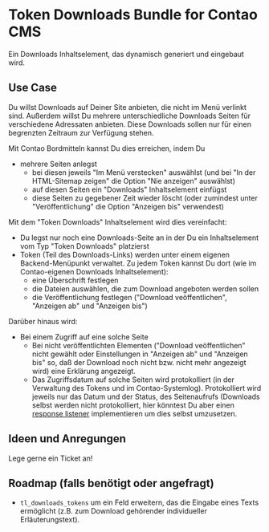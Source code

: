 # Token Downloads Bundle for Contao CMS

Ein Downloads Inhaltselement, das dynamisch generiert und eingebaut wird.


## Use Case

Du willst Downloads auf Deiner Site anbieten, die nicht im Menü verlinkt sind. Außerdem willst Du mehrere unterschiedliche 
Downloads Seiten für verschiedene Adressaten anbieten. Diese Downloads sollen nur für einen begrenzten Zeitraum zur 
Verfügung stehen.

Mit Contao Bordmitteln kannst Du dies erreichen, indem Du

* mehrere Seiten anlegst
  * bei diesen jeweils "Im Menü verstecken" auswählst (und bei "In der HTML-Sitemap zeigen" die Option "Nie anzeigen" auswählst)
  * auf diesen Seiten ein "Downloads" Inhaltselement einfügst
  * diese Seiten zu gegebener Zeit wieder löscht (oder zumindest unter "Veröffentlichung" die Option "Anzeigen bis" 
    verwendest)

Mit dem "Token Downloads" Inhaltselement wird dies vereinfacht:

* Du legst nur noch eine Downloads-Seite an in der Du ein Inhaltselement vom Typ "Token Downloads" platzierst 
* Token (Teil des Downloads-Links) werden unter einem eigenen Backend-Menüpunkt verwaltet. Zu jedem Token kannst Du dort
  (wie im Contao-eigenen Downloads Inhaltselement):
  * eine Überschrift festlegen
  * die Dateien auswählen, die zum Download angeboten werden sollen
  * die Veröffentlichung festlegen ("Download veöffentlichen", "Anzeigen ab" und "Anzeigen bis")

Darüber hinaus wird:

* Bei einem Zugriff auf eine solche Seite
  * Bei nicht veröffentlichten Elementen ("Download veöffentlichen" nicht gewählt oder Einstellungen in "Anzeigen ab" und
    "Anzeigen bis" so, daß der Download noch nicht bzw. nicht mehr angezeigt wird) eine Erklärung angezeigt.
  * Das Zugriffsdatum auf solche Seiten wird protokolliert (in der Verwaltung des Tokens und im Contao-Systemlog).
    Protokolliert wird jeweils nur das Datum und der Status, des Seitenaufrufs (Downloads selbst werden nicht 
    protokolliert, hier könntest Du aber einen 
    [response listener](https://docs.contao.org/dev/reference/hooks/postDownload/#body-inner) implementieren um dies
    selbst umzusetzen.
 

## Ideen und Anregungen

Lege gerne ein Ticket an!


## Roadmap (falls benötigt oder angefragt)

* `tl_downloads_tokens` um ein Feld erweitern, das die Eingabe eines Texts ermöglicht (z.B. zum Download gehörender 
  individueller Erläuterungstext).


